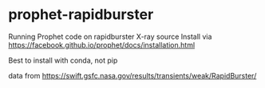 # prophet-rapidburster
Running Prophet code on rapidburster X-ray source
Install via https://facebook.github.io/prophet/docs/installation.html

Best to install with conda, not pip

data from https://swift.gsfc.nasa.gov/results/transients/weak/RapidBurster/
